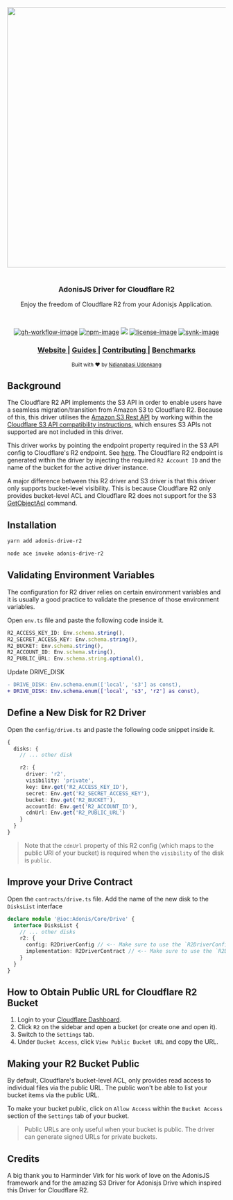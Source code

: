<div align="center">
  <img src="https://res.cloudinary.com/adonisjs/image/upload/q_100/v1558612869/adonis-readme_zscycu.jpg" width="600px">
</div>

<br />

<div align="center">
  <h3>AdonisJS Driver for Cloudflare R2</h3>
  <p>
    Enjoy the freedom of Cloudflare R2 from your Adonisjs Application.
  </p>
</div>

<br />

<div align="center">

[![gh-workflow-image]][gh-workflow-url] [![npm-image]][npm-url] ![][typescript-image] [![license-image]][license-url] [![synk-image]][synk-url]

</div>

<div align="center">
  <h3>
    <a href="https://adonisjs.com">
      Website
    </a>
    <span> | </span>
    <a href="https://docs.adonisjs.com/guides/drive">
      Guides
    </a>
    <span> | </span>
    <a href="CONTRIBUTING.md">
      Contributing
    </a>
    <span> | </span>
    <a href="benchmarks.md">
      Benchmarks
    </a>
  </h3>
</div>

<div align="center">
  <sub>Built with ❤︎ by <a href="https://twitter.com/_ndianabasi">Ndianabasi Udonkang</a>
</div>

## Background

The Cloudflare R2 API implements the S3 API in order to enable users have a seamless migration/transition from Amazon S3 to Cloudflare R2. Because of this, this driver utilises the [Amazon S3 Rest API](https://docs.aws.amazon.com/AmazonS3/latest/API/Welcome.html) by working within the [Cloudflare S3 API compatibility instructions](https://developers.cloudflare.com/r2/data-access/s3-api/api), which ensures S3 APIs not supported are not included in this driver.

This driver works by pointing the endpoint property required in the S3 API config to Cloudflare's R2 endpoint. See [here](https://developers.cloudflare.com/r2/examples/aws-sdk-js-v3). The Cloudflare R2 endpoint is generated within the driver by injecting the required `R2 Account ID` and the name of the bucket for the active driver instance.

A major difference between this R2 driver and S3 driver is that this driver only supports bucket-level visibility. This is because Cloudflare R2 only provides bucket-level ACL and Cloudflare R2 does not support for the S3 [GetObjectAcl](https://docs.aws.amazon.com/AmazonS3/latest/API/API_GetObjectAcl.html) command.

## Installation

```bash
yarn add adonis-drive-r2
```

```bash
node ace invoke adonis-drive-r2
```

## Validating Environment Variables

The configuration for R2 driver relies on certain environment variables and it is usually a good practice to validate the presence of those environment variables.

Open `env.ts` file and paste the following code inside it.

```ts
R2_ACCESS_KEY_ID: Env.schema.string(),
R2_SECRET_ACCESS_KEY: Env.schema.string(),
R2_BUCKET: Env.schema.string(),
R2_ACCOUNT_ID: Env.schema.string(),
R2_PUBLIC_URL: Env.schema.string.optional(),
```
Update DRIVE_DISK
```diff
- DRIVE_DISK: Env.schema.enum(['local', 's3'] as const),
+ DRIVE_DISK: Env.schema.enum(['local', 's3', 'r2'] as const),
```


## Define a New Disk for R2 Driver
Open the `config/drive.ts` and paste the following code snippet inside it.

```ts
{
  disks: {
    // ... other disk

    r2: {
      driver: 'r2',
      visibility: 'private',
      key: Env.get('R2_ACCESS_KEY_ID'),
      secret: Env.get('R2_SECRET_ACCESS_KEY'),
      bucket: Env.get('R2_BUCKET'),
      accountId: Env.get('R2_ACCOUNT_ID'),
      cdnUrl: Env.get('R2_PUBLIC_URL')
    }
  }
}
```

> Note that the `cdnUrl` property of this R2 config (which maps to the public URl of your bucket) is required when the `visibility` of the disk is `public`.

## Improve your Drive Contract

Open the `contracts/drive.ts` file. Add the name of the new disk to the `DisksList` interface

```typescript
declare module '@ioc:Adonis/Core/Drive' {
  interface DisksList {
    // ... other disks
    r2: {
      config: R2DriverConfig // <-- Make sure to use the `R2DriverConfig` interface
      implementation: R2DriverContract // <-- Make sure to use the `R2DriverContract` interface
    }
  }
}
```

## How to Obtain Public URL for Cloudflare R2 Bucket

1. Login to your [Cloudflare Dashboard](https://dash.cloudflare.com/).
2. Click `R2` on the sidebar and open a bucket (or create one and open it).
1. Switch to the `Settings` tab.
1. Under `Bucket Access`, click `View Public Bucket URL` and copy the URL.

## Making your R2 Bucket Public

By default, Cloudflare's bucket-level ACL, only provides read access to individual files via the public URL. The public won't be able to list your bucket items via the public URL. 

To make your bucket public, click on `Allow Access` within the `Bucket Access` section of the `Settings` tab of your bucket.

> Public URLs are only useful when your bucket is public. The driver can generate signed URLs for private buckets.

## Credits

A big thank you to Harminder Virk for his work of love on the AdonisJS framework and for the amazing S3 Driver for Adonisjs Drive which inspired this Driver for Cloudflare R2.

[gh-workflow-image]: https://img.shields.io/github/workflow/status/ndianabasi/adonis-drive-r2/test?style=for-the-badge
[gh-workflow-url]: https://github.com/ndianabasi/adonis-drive-r2/actions/workflows/test.yml "Github action"

[typescript-image]: https://img.shields.io/badge/Typescript-294E80.svg?style=for-the-badge&logo=typescript
[typescript-url]:  "typescript"

[npm-image]: https://img.shields.io/npm/v/adonis-drive-r2.svg?style=for-the-badge&logo=npm
[npm-url]: https://npmjs.org/package/adonis-drive-r2 "npm"

[license-image]: https://img.shields.io/npm/l/adonis-drive-r2?color=blueviolet&style=for-the-badge
[license-url]: LICENSE.md "license"

[synk-image]: https://img.shields.io/snyk/vulnerabilities/github/ndianabasi/adonis-drive-r2?label=Synk%20Vulnerabilities&style=for-the-badge
[synk-url]: https://snyk.io/test/github/ndianabasi/adonis-drive-r2?targetFile=package.json "synk"
